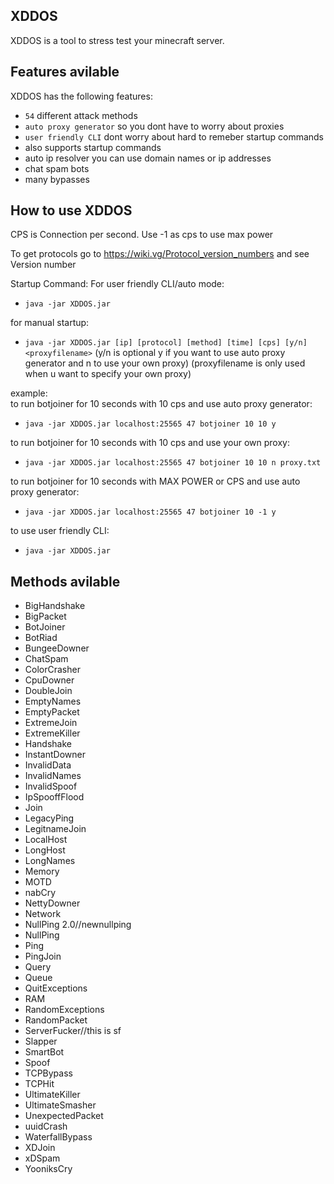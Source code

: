 ## XDDOS

XDDOS is a tool to stress test your minecraft server.

## Features avilable

XDDOS has the following features:

- `54` different attack methods
- `auto proxy generator` so you dont have to worry about proxies
- `user friendly CLI` dont worry about hard to remeber startup commands
- also supports startup commands 
- auto ip resolver you can use domain names or ip addresses
- chat spam bots
- many bypasses

## How to use XDDOS

CPS is Connection per second. Use -1 as cps to use max power

To get protocols go to https://wiki.vg/Protocol_version_numbers and see Version number

Startup Command: 
 For user friendly CLI/auto mode:
- ```java -jar XDDOS.jar```

for manual startup:
- ```java -jar XDDOS.jar [ip] [protocol] [method] [time] [cps] [y/n] <proxyfilename>```
(y/n is optional y if you want to use auto proxy generator and n to use your own proxy) (proxyfilename is only used when u want to specify your own proxy)

 example:  
to run botjoiner for 10 seconds with 10 cps and use auto proxy generator:
- ```java -jar XDDOS.jar localhost:25565 47 botjoiner 10 10 y```

to run botjoiner for 10 seconds with 10 cps and use your own proxy:
- ```java -jar XDDOS.jar localhost:25565 47 botjoiner 10 10 n proxy.txt```

to run botjoiner for 10 seconds with MAX POWER or CPS and use auto proxy generator:
- ```java -jar XDDOS.jar localhost:25565 47 botjoiner 10 -1 y```

to use user friendly CLI:
- `java -jar XDDOS.jar`

## Methods avilable

- BigHandshake
- BigPacket
- BotJoiner
- BotRiad
- BungeeDowner
- ChatSpam
- ColorCrasher
- CpuDowner
- DoubleJoin
- EmptyNames
- EmptyPacket
- ExtremeJoin
- ExtremeKiller
- Handshake
- InstantDowner
- InvalidData
- InvalidNames
- InvalidSpoof
- IpSpooffFlood
- Join
- LegacyPing
- LegitnameJoin
- LocalHost
- LongHost
- LongNames
- Memory
- MOTD
- nabCry
- NettyDowner
- Network
- NullPing 2.0//newnullping
- NullPing
- Ping
- PingJoin
- Query
- Queue
- QuitExceptions
- RAM
- RandomExceptions
- RandomPacket
- ServerFucker//this is sf
- Slapper
- SmartBot
- Spoof
- TCPBypass
- TCPHit
- UltimateKiller
- UltimateSmasher
- UnexpectedPacket
- uuidCrash
- WaterfallBypass
- XDJoin
- xDSpam
- YooniksCry
